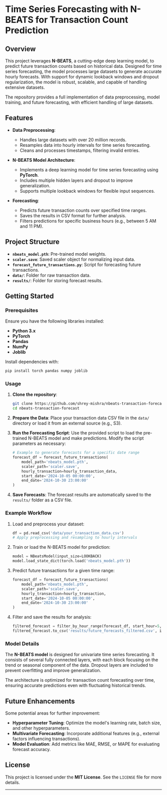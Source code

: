
# Time Series Forecasting with N-BEATS for Transaction Count Prediction

## Overview

This project leverages **N-BEATS**, a cutting-edge deep learning model, to predict future transaction counts based on historical data. Designed for time series forecasting, the model processes large datasets to generate accurate hourly forecasts. With support for dynamic lookback windows and dropout regularization, the model is robust, scalable, and capable of handling extensive datasets.

The repository provides a full implementation of data preprocessing, model training, and future forecasting, with efficient handling of large datasets.

## Features

- **Data Preprocessing**: 
  - Handles large datasets with over 20 million records.
  - Resamples data into hourly intervals for time series forecasting.
  - Cleans and processes timestamps, filtering invalid entries.
  
- **N-BEATS Model Architecture**:
  - Implements a deep learning model for time series forecasting using **PyTorch**.
  - Includes multiple hidden layers and dropout to improve generalization.
  - Supports multiple lookback windows for flexible input sequences.

- **Forecasting**:
  - Predicts future transaction counts over specified time ranges.
  - Saves the results in CSV format for further analysis.
  - Filters predictions for specific business hours (e.g., between 5 AM and 11 PM).

## Project Structure

- **`nbeats_model.pth`**: Pre-trained model weights.
- **`scaler.save`**: Saved scaler object for normalizing input data.
- **`forecast_future_transactions.py`**: Script for forecasting future transactions.
- **`data/`**: Folder for raw transaction data.
- **`results/`**: Folder for storing forecast results.

## Getting Started

### Prerequisites

Ensure you have the following libraries installed:
- **Python 3.x**
- **PyTorch**
- **Pandas**
- **NumPy**
- **Joblib**

Install dependencies with:
```bash
pip install torch pandas numpy joblib
```

### Usage

1. **Clone the repository**:
   ```bash
   git clone https://github.com/shrey-mishra/nbeats-transaction-forecast.git
   cd nbeats-transaction-forecast
   ```

2. **Prepare the Data**:
   Place your transaction data CSV file in the `data/` directory or load it from an external source (e.g., S3).

3. **Run the Forecasting Script**:
   Use the provided script to load the pre-trained N-BEATS model and make predictions. Modify the script parameters as necessary:
   ```python
   # Example to generate forecasts for a specific date range
   forecast_df = forecast_future_transactions(
       model_path='nbeats_model.pth',
       scaler_path='scaler.save',
       hourly_transaction=hourly_transaction_data,
       start_date='2024-10-05 00:00:00',
       end_date='2024-10-30 23:00:00'
   )
   ```

4. **Save Forecasts**:
   The forecast results are automatically saved to the `results/` folder as a CSV file.

### Example Workflow

1. Load and preprocess your dataset:
   ```python
   df = pd.read_csv('data/your_transaction_data.csv')
   # Apply preprocessing and resampling to hourly intervals
   ```
   
2. Train or load the N-BEATS model for prediction:
   ```python
   model = NBeatsModel(input_size=LOOKBACK)
   model.load_state_dict(torch.load('nbeats_model.pth'))
   ```

3. Predict future transactions for a given time range:
   ```python
   forecast_df = forecast_future_transactions(
       model_path='nbeats_model.pth',
       scaler_path='scaler.save',
       hourly_transaction=hourly_transaction,
       start_date='2024-10-05 00:00:00',
       end_date='2024-10-30 23:00:00'
   )
   ```

4. Filter and save the results for analysis:
   ```python
   filtered_forecast = filter_by_hour_range(forecast_df, start_hour=5, end_hour=23)
   filtered_forecast.to_csv('results/future_forecasts_filtered.csv', index=False)
   ```

### Model Details

The **N-BEATS model** is designed for univariate time series forecasting. It consists of several fully connected layers, with each block focusing on the trend or seasonal component of the data. Dropout layers are included to prevent overfitting and improve generalization.

The architecture is optimized for transaction count forecasting over time, ensuring accurate predictions even with fluctuating historical trends.

## Future Enhancements

Some potential areas for further improvement:
- **Hyperparameter Tuning**: Optimize the model's learning rate, batch size, and other hyperparameters.
- **Multivariate Forecasting**: Incorporate additional features (e.g., external factors influencing transactions).
- **Model Evaluation**: Add metrics like MAE, RMSE, or MAPE for evaluating forecast accuracy.

## License

This project is licensed under the **MIT License**. See the `LICENSE` file for more details.

---
